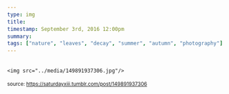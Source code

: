 ```yaml
---
type: img
title: 
timestamp: September 3rd, 2016 12:00pm
summary: 
tags: ["nature", "leaves", "decay", "summer", "autumn", "photography"]
---
```


                
                
                
                                                                                        <img src="../media/149891937306.jpg"/>
                                                                                
                
                
                
                
                                
<small>source: https://saturdayxiii.tumblr.com/post/149891937306</small>